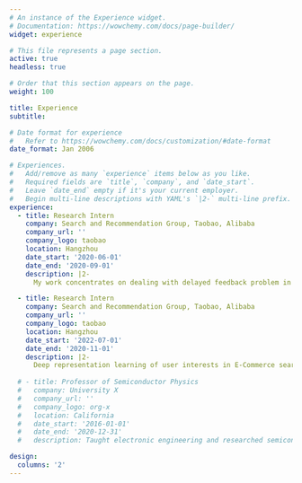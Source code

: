 ```yaml
---
# An instance of the Experience widget.
# Documentation: https://wowchemy.com/docs/page-builder/
widget: experience

# This file represents a page section.
active: true
headless: true

# Order that this section appears on the page.
weight: 100

title: Experience
subtitle:

# Date format for experience
#   Refer to https://wowchemy.com/docs/customization/#date-format
date_format: Jan 2006

# Experiences.
#   Add/remove as many `experience` items below as you like.
#   Required fields are `title`, `company`, and `date_start`.
#   Leave `date_end` empty if it's your current employer.
#   Begin multi-line descriptions with YAML's `|2-` multi-line prefix.
experience:
  - title: Research Intern
    company: Search and Recommendation Group, Taobao, Alibaba
    company_url: ''
    company_logo: taobao
    location: Hangzhou
    date_start: '2020-06-01'
    date_end: '2020-09-01'
    description: |2-
      My work concentrates on dealing with delayed feedback problem in conversion rate prediction task, and I focus on designing a feasible method for the taobao search engine.

  - title: Research Intern
    company: Search and Recommendation Group, Taobao, Alibaba
    company_url: ''
    company_logo: taobao
    location: Hangzhou
    date_start: '2022-07-01'
    date_end: '2020-11-01'
    description: |2-
      Deep representation learning of user interests in E-Commerce search engine.
        
  # - title: Professor of Semiconductor Physics
  #   company: University X
  #   company_url: ''
  #   company_logo: org-x
  #   location: California
  #   date_start: '2016-01-01'
  #   date_end: '2020-12-31'
  #   description: Taught electronic engineering and researched semiconductor physics.

design:
  columns: '2'
---
```

